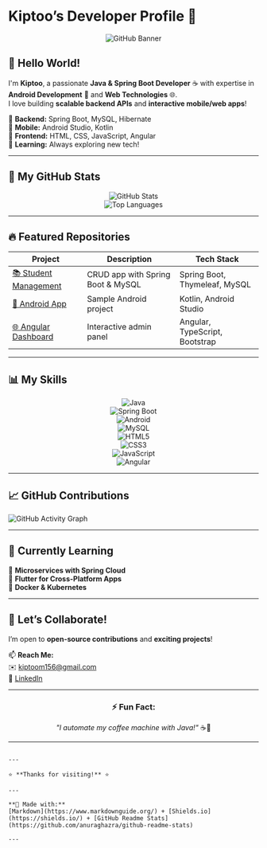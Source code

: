 # **Kiptoo’s Developer Profile** 🚀  

<div align="center">
  
![GitHub Banner](https://github.com/kiptoo-4141/kiptoo-4141/blob/main/assets/github-banner.gif?raw=true)  

</div>  

## **👋 Hello World!**  
I'm **Kiptoo**, a passionate **Java & Spring Boot Developer** ☕ with expertise in **Android Development** 📱 and **Web Technologies** 🌐.  
I love building **scalable backend APIs** and **interactive mobile/web apps**!  

🔹 **Backend:** Spring Boot, MySQL, Hibernate  
🔹 **Mobile:** Android Studio, Kotlin  
🔹 **Frontend:** HTML, CSS, JavaScript, Angular  
🔹 **Learning:** Always exploring new tech!  

---

## **🚀 My GitHub Stats**  

<div align="center">
  
![GitHub Stats](https://github-readme-stats.vercel.app/api?username=kiptoo-4141&show_icons=true&theme=radical&hide_border=true)  
![Top Languages](https://github-readme-stats.vercel.app/api/top-langs/?username=kiptoo-4141&layout=compact&theme=radical&hide_border=true)  

</div>  

---

## **🔥 Featured Repositories**  

<div align="center">  

| **Project** | **Description** | **Tech Stack** |
|-------------|----------------|----------------|
| [📚 Student Management](https://github.com/kiptoo-4141/Simple-Student-Mangement-SpringBoot-MySQL) | CRUD app with Spring Boot & MySQL | Spring Boot, Thymeleaf, MySQL |
| [📱 Android App](https://github.com/kiptoo-4141/MyAndroidApp) | Sample Android project | Kotlin, Android Studio |
| [🌐 Angular Dashboard](https://github.com/kiptoo-4141/Angular-Dashboard) | Interactive admin panel | Angular, TypeScript, Bootstrap |

</div>  

---

## **📊 My Skills**  

<div align="center">  

![Java](https://img.shields.io/badge/Java-ED8B00?style=for-the-badge&logo=java&logoColor=white)  
![Spring Boot](https://img.shields.io/badge/Spring_Boot-6DB33F?style=for-the-badge&logo=spring&logoColor=white)  
![Android](https://img.shields.io/badge/Android-3DDC84?style=for-the-badge&logo=android&logoColor=white)  
![MySQL](https://img.shields.io/badge/MySQL-4479A1?style=for-the-badge&logo=mysql&logoColor=white)  
![HTML5](https://img.shields.io/badge/HTML5-E34F26?style=for-the-badge&logo=html5&logoColor=white)  
![CSS3](https://img.shields.io/badge/CSS3-1572B6?style=for-the-badge&logo=css3&logoColor=white)  
![JavaScript](https://img.shields.io/badge/JavaScript-F7DF1E?style=for-the-badge&logo=javascript&logoColor=black)  
![Angular](https://img.shields.io/badge/Angular-DD0031?style=for-the-badge&logo=angular&logoColor=white)  

</div>  

---

## **📈 GitHub Contributions**  

![GitHub Activity Graph](https://activity-graph.herokuapp.com/graph?username=kiptoo-4141&theme=react-dark&hide_border=true)  

---

## **🌱 Currently Learning**  
🔹 **Microservices with Spring Cloud**  
🔹 **Flutter for Cross-Platform Apps**  
🔹 **Docker & Kubernetes**  

---

## **💬 Let’s Collaborate!**  
I’m open to **open-source contributions** and **exciting projects**!  

📫 **Reach Me:**  
✉️ [kiptoom156@gmail.com](mailto:kiptoom156@gmail.com)  
🔗 [LinkedIn](https://linkedin.com/in/kiptoo-moses)  

---

<div align="center">  

### **⚡ Fun Fact:**  
*"I automate my coffee machine with Java!"* ☕🤖  

</div>  

---


```

---

⭐ **Thanks for visiting!** ⭐  

---

**🔧 Made with:**  
[Markdown](https://www.markdownguide.org/) + [Shields.io](https://shields.io/) + [GitHub Readme Stats](https://github.com/anuraghazra/github-readme-stats)  

---
